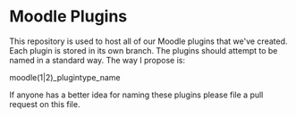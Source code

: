 Moodle Plugins
=============

This repository is used to host all of our Moodle plugins that we've created.
Each plugin is stored in its own branch. The plugins should attempt to be named
in a standard way. The way I propose is:

moodle(1|2)_plugintype_name

If anyone has a better idea for naming these plugins please file a pull request
on this file.
